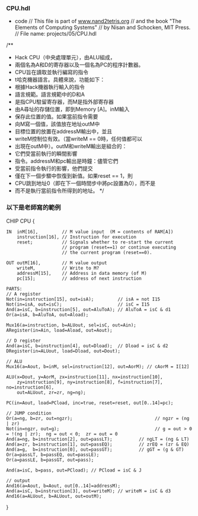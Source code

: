### CPU.hdl
* code
// This file is part of www.nand2tetris.org
// and the book "The Elements of Computing Systems"
// by Nisan and Schocken, MIT Press.
// File name: projects/05/CPU.hdl

/**
 * Hack CPU（中央處理單元），由ALU組成，
 * 兩個名為A和D的寄存器以及一個名為PC的程序計數器。
 * CPU旨在讀取並執行編寫的指令
 * t哈克機器語言。具體來說，功能如下：
 * 根據Hack機器執行輸入的指令
 * 語言規範。語言規範中的D和A
 * 是指CPU駐留寄存器，而M是指外部寄存器
 * 由A尋址的存儲位置，即到Memory [A]。inM輸入
 * 保存此位置的值。如果當前指令需要
 * 向M寫一個值，該值放在地址outM中
 * 目標位置的放置在addressM輸出中，並且
 * writeM控制位有效。（當writeM == 0時，任何值都可以
 * 出現在outM中）。outM和writeM輸出是組合的：
 * 它們受當前執行的瞬間影響
 * 指令。addressM和pc輸出是時鐘：儘管它們
 * 受當前指令執行的影響，他們提交
 * 僅在下一個步驟中恢復到新值。如果reset == 1，則
 * CPU跳到地址0（即在下一個時間步中將pc設置為0），而不是
 * 而不是執行當前指令所得到的地址。 
 */

### 以下是老師寫的範例

CHIP CPU {

    IN  inM[16],         // M value input  (M = contents of RAM[A])
        instruction[16], // Instruction for execution
        reset;           // Signals whether to re-start the current
                         // program (reset==1) or continue executing
                         // the current program (reset==0).

    OUT outM[16],        // M value output
        writeM,          // Write to M? 
        addressM[15],    // Address in data memory (of M)
        pc[15];          // address of next instruction

    PARTS:
    // A register
    Not(in=instruction[15], out=isA);         // isA = not I15
    Not(in=isA, out=isC);                     // isC = I15
    And(a=isC, b=instruction[5], out=AluToA); // AluToA = isC & d1
    Or(a=isA, b=AluToA, out=Aload);
    
    Mux16(a=instruction, b=ALUout, sel=isC, out=Ain);
    ARegister(in=Ain, load=Aload, out=Aout);
    
    // D register
    And(a=isC, b=instruction[4], out=Dload);  // Dload = isC & d2
    DRegister(in=ALUout, load=Dload, out=Dout);
    
    // ALU
    Mux16(a=Aout, b=inM, sel=instruction[12], out=AorM); // cAorM = I[12]
    
    ALU(x=Dout, y=AorM, zx=instruction[11], nx=instruction[10], 
        zy=instruction[9], ny=instruction[8], f=instruction[7], no=instruction[6], 
        out=ALUout, zr=zr, ng=ng);
    
    PC(in=Aout, load=PCload, inc=true, reset=reset, out[0..14]=pc);
    
    // JUMP condition
    Or(a=ng, b=zr, out=ngzr);			                    // ngzr = (ng | zr)
    Not(in=ngzr, out=g);			                        // g = out > 0 = !(ng | zr);  ng = out < 0;  zr = out = 0
    And(a=ng, b=instruction[2], out=passLT);          // ngLT = (ng & LT)
    And(a=zr, b=instruction[1], out=passEQ);          // zrEQ = (zr & EQ)
    And(a=g,  b=instruction[0], out=passGT);          // gGT = (g & GT)
    Or(a=passLT, b=passEQ, out=passLE);
    Or(a=passLE, b=passGT, out=pass);

    And(a=isC, b=pass, out=PCload); // PCload = isC & J

    // output
    And16(a=Aout, b=Aout, out[0..14]=addressM);
    And(a=isC, b=instruction[3], out=writeM); // writeM = isC & d3
    And16(a=ALUout, b=ALUout, out=outM);
}





